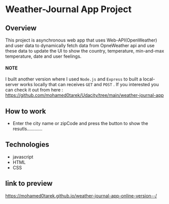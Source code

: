 # Weather-Journal App Project

## Overview

This project is asynchronous web app that uses Web-API(OpenWeather) and user data to dynamically fetch data from OpneWeather api and use these data to update the UI to
show the country, temperature, min-and-max temperature, date and user feelings. 
#### NOTE 
I built another version where I used `Node.js` and `Express` to built a local-server works locally that can receives `GET` and `POST` .
If you interested you can check it out from here : https://github.com/mohamed0tarek/Udacity/tree/main/weather-journal-app

## How to work
* Enter the city name or zipCode and press the button to show the resutls............

## Technologies
* javascript
* HTML
* CSS

## link to preview
https://mohamed0tarek.github.io/weather-journal-app-online-version--/
